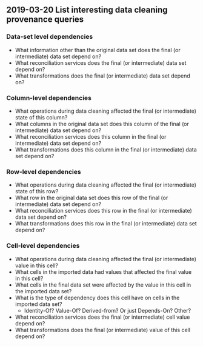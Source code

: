 ## 2019-03-20  List interesting data cleaning provenance queries

 
### Data-set level dependencies
- What information other than the original data set does the final (or intermediate) data set depend on?
- What reconciliation services does the final (or intermediate) data set depend on?
- What transformations does the final (or intermediate) data set depend on?

### Column-level dependencies
- What operations during data cleaning affected the final (or intermediate) state of this column?
-  What columns in the original data set does this column of the final (or intermediate) data set depend on?
- What reconciliation services does this column in the final (or intermediate) data set depend on?
- What transformations does this column in the final (or intermediate) data set depend on?

### Row-level dependencies
- What operations during data cleaning affected the final (or intermediate) state of this row?
- What row in the original data set does this row of the final (or intermediate) data set depend on?
- What reconciliation services does this row in the final (or intermediate) data set depend on?
- What transformations does this row in the final (or intermediate) data set depend on?

### Cell-level dependencies
- What operations during data cleaning affected the final (or intermediate) value in this cell?
- What cells in the imported data had values that affected the final value in this cell?
- What cells in the final data set were affected by the value in this cell in the imported data set?
- What is the type of dependency does this cell have on cells in the imported data set?
	- Identity-Of? Value-Of? Derived-from?  Or just Depends-On?  Other?
- What reconciliation services does the final (or intermediate) cell value depend on?
- What transformations does the final (or intermediate) value of this cell depend on?
